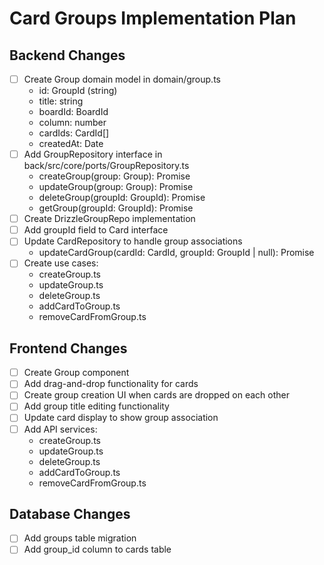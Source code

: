 # Card Groups Implementation Plan

## Backend Changes

- [ ] Create Group domain model in domain/group.ts
  - id: GroupId (string)
  - title: string
  - boardId: BoardId
  - column: number
  - cardIds: CardId[]
  - createdAt: Date
- [ ] Add GroupRepository interface in back/src/core/ports/GroupRepository.ts
  - createGroup(group: Group): Promise<void>
  - updateGroup(group: Group): Promise<void>
  - deleteGroup(groupId: GroupId): Promise<void>
  - getGroup(groupId: GroupId): Promise<Group>
- [ ] Create DrizzleGroupRepo implementation
- [ ] Add groupId field to Card interface
- [ ] Update CardRepository to handle group associations
  - updateCardGroup(cardId: CardId, groupId: GroupId | null): Promise<void>
- [ ] Create use cases:
  - createGroup.ts
  - updateGroup.ts
  - deleteGroup.ts
  - addCardToGroup.ts
  - removeCardFromGroup.ts

## Frontend Changes

- [ ] Create Group component
- [ ] Add drag-and-drop functionality for cards
- [ ] Create group creation UI when cards are dropped on each other
- [ ] Add group title editing functionality
- [ ] Update card display to show group association
- [ ] Add API services:
  - createGroup.ts
  - updateGroup.ts
  - deleteGroup.ts
  - addCardToGroup.ts
  - removeCardFromGroup.ts

## Database Changes

- [ ] Add groups table migration
- [ ] Add group_id column to cards table
